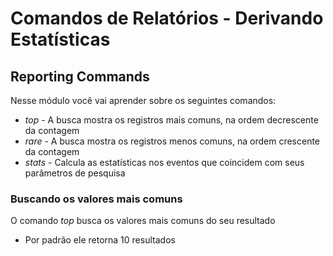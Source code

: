 # Comandos de Relatórios - Derivando Estatísticas 

## Reporting Commands

Nesse módulo você vai aprender sobre os seguintes comandos:
* _top_ - A busca mostra os registros mais comuns, na ordem decrescente da contagem
* _rare_ - A busca mostra os registros menos comuns, na ordem crescente da contagem
*  _stats_ - Calcula as estatísticas nos eventos que coincidem com seus parâmetros de pesquisa

### Buscando os valores mais comuns

O comando _top_ busca os valores mais comuns do seu resultado
* Por padrão ele retorna 10 resultados 
<!--stackedit_data:
eyJoaXN0b3J5IjpbLTQzNjI5NTA2LDcwOTk5NTc1N119
-->